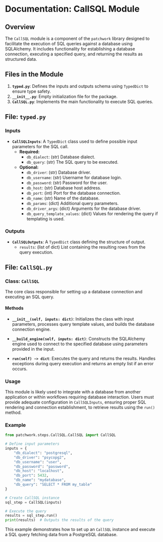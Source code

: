 # Documentation: CallSQL Module

## Overview

The `CallSQL` module is a component of the `patchwork` library designed to facilitate the execution of SQL queries against a database using SQLAlchemy. It includes functionality for establishing a database connection, executing a specified query, and returning the results as structured data.

## Files in the Module

1. **`typed.py`**: Defines the inputs and outputs schema using `TypedDict` to ensure type safety.
2. **`__init__.py`**: Empty initialization file for the package.
3. **`CallSQL.py`**: Implements the main functionality to execute SQL queries.

## File: `typed.py`

### Inputs

- **`CallSQLInputs`**: A `TypedDict` class used to define possible input parameters for the SQL call.
  - **Required:**
    - `db_dialect`: (str) Database dialect.
    - `db_query`: (str) The SQL query to be executed.
  - **Optional:**
    - `db_driver`: (str) Database driver.
    - `db_username`: (str) Username for database login.
    - `db_password`: (str) Password for the user.
    - `db_host`: (str) Database host address.
    - `db_port`: (int) Port for the database connection.
    - `db_name`: (str) Name of the database.
    - `db_params`: (dict) Additional query parameters.
    - `db_driver_args`: (dict) Arguments for the database driver.
    - `db_query_template_values`: (dict) Values for rendering the query if templating is used.

### Outputs

- **`CallSQLOutputs`**: A `TypedDict` class defining the structure of output.
  - `results`: (list of dict) List containing the resulting rows from the query execution.

## File: `CallSQL.py`

### Class: `CallSQL`

The core class responsible for setting up a database connection and executing an SQL query.

#### Methods

- **`__init__(self, inputs: dict)`**: Initializes the class with input parameters, processes query template values, and builds the database connection engine.
  
- **`__build_engine(self, inputs: dict)`**: Constructs the SQLAlchemy engine used to connect to the specified database using parameters provided in the input.
  
- **`run(self) -> dict`**: Executes the query and returns the results. Handles exceptions during query execution and returns an empty list if an error occurs.

### Usage

This module is likely used to integrate with a database from another application or within workflows requiring database interaction. Users must provide adequate configuration in `CallSQLInputs`, ensuring proper SQL rendering and connection establishment, to retrieve results using the `run()` method.

### Example

```python
from patchwork.steps.CallSQL.CallSQL import CallSQL

# Define input parameters
inputs = {
    "db_dialect": "postgresql",
    "db_driver": "psycopg2",
    "db_username": "user",
    "db_password": "password",
    "db_host": "localhost",
    "db_port": 5432,
    "db_name": "mydatabase",
    "db_query": "SELECT * FROM my_table"
}

# Create CallSQL instance
sql_step = CallSQL(inputs)

# Execute the query
results = sql_step.run()
print(results)  # Outputs the results of the query
```

This example demonstrates how to set up an `CallSQL` instance and execute a SQL query fetching data from a PostgreSQL database.

